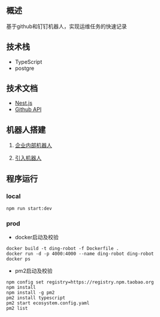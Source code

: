 ## 概述

基于github和钉钉机器人，实现运维任务的快速记录

## 技术栈

- TypeScript
- postgre

## 技术文档

- [Nest.js](https://docs.nestjs.com/)
- [Github API](https://docs.github.com/en/free-pro-team@latest/rest/reference/issues)

## 机器人搭建

1. [企业内部机器人](https://ding-doc.dingtalk.com/document#/org-dev-guide/elzz1p)

2. [引入机器人](https://ding-doc.dingtalk.com/document#/org-dev-guide/custom-robot)

## 程序运行

### local

```shell
npm run start:dev
```

### prod

- docker启动及校验

```shell
docker build -t ding-robot -f Dockerfile .
docker run -d -p 4000:4000 --name ding-robot ding-robot
docker ps
```

- pm2启动及校验

```shell
npm config set registry=https://registry.npm.taobao.org
npm install
npm install -g pm2
pm2 install typescript
pm2 start ecosystem.config.yaml
pm2 list
```
